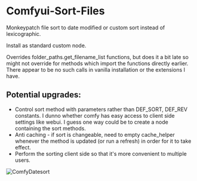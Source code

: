# Comfyui-Sort-Files
Monkeypatch file sort to date modified or custom sort instead of lexicographic.

Install as standard custom node.

Overrides folder_paths.get_filename_list functions, but does it a bit late so might not override for methods which import the functions directly earlier.
There appear to be no such calls in vanilla installation or the extensions I have.

## Potential upgrades:
- Control sort method with parameters rather than DEF_SORT, DEF_REV constants. I dunno whether comfy has easy access to client side settings like webui.
I guess one way could be to create a node containing the sort methods.
- Anti caching - if sort is changeable, need to empty cache_helper whenever the method is updated (or run a refresh) in order for it to take effect.
- Perform the sorting client side so that it's more convenient to multiple users.

![ComfyDatesort](https://github.com/user-attachments/assets/a791d007-e6c1-45e0-9dbd-c517cb920ba5)
